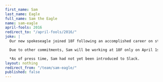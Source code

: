 ```yaml
---
first_name: Sam
last_name: Eagle
full_name: Sam the Eagle
name: sam-eagle
april-fools: 2016
redirect_to: "/april-fools/2016/"
joke: |
  Our new spokeseagle joined 18F following an accomplished career on stage and screen. Sam has long been an outspoken communicator and patriot and he's eager to represent 18F to the world at large. "This new challenge, computer things, is a great step forward for this proud American eagle," says Sam, adding, "I have long been accustomed to colorful coworkers, with their capers and shenanigans. Here I expect seriousness and purpose.*"

  Due to other commitments, Sam will be working at 18F only on April 1st. If you'd like to join Mr. Eagle (and not just for April 1) you can <a href="https://pages.18f.gov/joining-18f/">see all of our openings and learn more about working at 18F</a>.)

  *As of press time, Sam had not yet been introduced to Slack.
layout: nothing
redirect_from: "/team/sam-eagle/"
published: false
---
```


